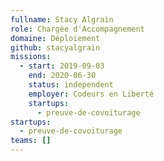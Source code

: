 ```yaml
---
fullname: Stacy Algrain
role: Chargée d'Accompagnement
domaine: Déploiement
github: stacyalgrain
missions:
  - start: 2019-09-03
    end: 2020-06-30
    status: independent
    employer: Codeurs en Liberté
    startups:
      - preuve-de-covoiturage
startups:
  - preuve-de-covoiturage
teams: []
---
```

